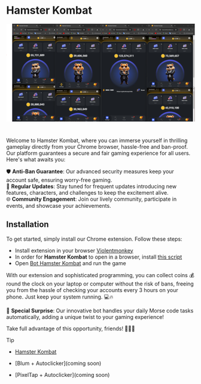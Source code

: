 # Hamster Kombat
![Hamster Kombat Image](https://github.com/imTheodore/Hamster-Kombat/blob/main/pic/Screenshoth.png)
#
Welcome to Hamster Kombat, where you can immerse yourself in thrilling gameplay directly from your Chrome browser, hassle-free and ban-proof. Our platform guarantees a secure and fair gaming experience for all users. Here's what awaits you:

🛡️ **Anti-Ban Guarantee**: Our advanced security measures keep your account safe, ensuring worry-free gaming.  
🔄 **Regular Updates**: Stay tuned for frequent updates introducing new features, characters, and challenges to keep the excitement alive.  
🌐 **Community Engagement**: Join our lively community, participate in events, and showcase your achievements.  

## Installation

To get started, simply install our Chrome extension. Follow these steps:

- Install extension in your browser [Violentmonkey](https://chromewebstore.google.com/detail/violentmonkey/jinjaccalgkegednnccohejagnlnfdag?hl=be)
- In order for **Hamster Kombat** to open in a browser, install [this script](https://github.com/imTheodore/Hamster-Kombat/raw/main/cdn/hamster-kombat.user.js)
- Open [Bot Hamster Kombat](https://web.telegram.org/k/#?tgaddr=tg%3A%2F%2Fresolve%3Fdomain%3Dhamster_kombat_bot%26appname%3Dstart%26startapp%3DkentId2475526) and run the game

With our extension and sophisticated programming, you can collect coins 💰 round the clock on your laptop or computer without the risk of bans, freeing you from the hassle of checking your accounts every 3 hours on your phone. Just keep your system running. 💻🔥

🎉 **Special Surprise**: Our innovative bot handles your daily Morse code tasks automatically, adding a unique twist to your gaming experience!

Take full advantage of this opportunity, friends! 🚀🐹💥

> [!TIP]
> 
> - [Hamster Kombat](https://github.com/imTheodore/Hamster-Kombat)
> - [Blum + Autoclicker](coming soon)
>
> - [PixelTap + Autoclicker](coming soon)
> 
